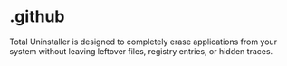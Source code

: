 # .github
Total Uninstaller is designed to completely erase applications from your system without leaving leftover files, registry entries, or hidden traces.
